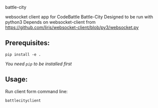 battle-city

websocket client app for CodeBattle Battle-City
Designed to be run with python3
Depends on websocket-client from https://github.com/liris/websocket-client/blob/py3/websocket.py

## Prerequisites:

```pip install -e .```

*You need `pip` to be installed first*

## Usage:

Run client form command line:
```
battlecityclient
```
